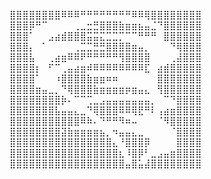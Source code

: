 ⣿⣿⣿⣿⣿⣿⣿⣿⠿⠿⠿⠛⠛⠛⠛⠛⠛⠛⠛⠿⠿⢿⣿⣿⣿⣿⣿⣿⣿⣿
⣿⣿⣿⡿⠛⠉⠀⠀⠀⠀⢀⣀⣒⣛⣿⣿⣿⣷⣶⣶⣦⣤⣈⠙⣿⣿⣿⣿⣿⣿
⣿⣿⣿⠁⠀⠀⣠⣴⣾⣿⣿⣿⣭⣭⣍⣉⣉⡉⠉⠉⠛⠛⠛⠀⣿⣿⣿⣿⣿⣿
⣿⣿⣿⡄⠀⠁⠀⠀⠀⠀⢀⣉⣉⣛⣛⣿⣿⣿⣿⣶⣤⡀⠀⠀⠀⠙⢿⣿⣿⣿
⣿⣿⣿⣧⠀⠀⢀⣴⣶⠿⠿⠟⠛⠛⠛⠛⠛⢻⣿⣿⣿⣿⠀⠀⠀⢀⣼⣿⣿⣿
⣿⣿⣿⣿⡆⠀⠋⠉⢀⣤⣴⣶⠾⠿⠿⠿⠿⠿⠿⠿⠿⣏⠀⣴⣾⣿⣿⣿⣿⣿
⣿⣿⣿⣿⠁⠀⠀⠰⣿⣿⣿⣿⣷⣶⣶⠶⠶⠀⠀⠀⠀⠀⠀⣿⣿⣿⣿⣿⣿⣿
⣿⣿⣿⣿⣶⣤⣀⡀⠙⢿⣿⣿⣿⣷⣶⣶⣶⣶⡶⣶⣤⣄⠀⢻⣿⣿⣿⣿⣿⣿
⣿⣿⣿⣿⣿⣿⣿⣿⡷⠄⠉⠉⢉⣀⣠⣤⣤⣤⣤⣤⣤⣤⡀⠀⠉⠙⣿⣿⣿⣿
⣿⣿⣿⣿⣿⣿⣿⣧⣤⣤⣄⣀⠙⢿⣿⣿⣿⠿⠿⢿⣟⠛⠇⢠⣴⣶⣿⣿⣿⣿
⣿⣿⣿⣿⣿⣿⣿⣿⣿⣿⣿⠿⠷⠄⠙⠛⠛⠻⠶⠤⠀⠀⠀⠈⠻⣿⣿⣿⣿⣿
⣿⣿⣿⣿⣿⣿⣿⣿⣽⣷⣶⣶⣶⣶⣦⡀⠲⣤⣤⣄⣀⠀⠀⠀⠀⠈⣿⣿⣿⣿
⣿⣿⣿⣿⣿⣿⣿⣿⣿⣿⣿⣿⣿⣿⣿⣿⣄⠘⣿⣿⣿⡿⠀⠀⠀⠀⣿⣿⣿⣿
⣿⣿⣿⣿⣿⣿⣿⣿⣿⣿⣿⣿⣿⣿⣿⣿⣿⣆⠸⣿⡿⠃⣀⣠⣤⣶⣿⣿⣿⣿
⣿⣿⣿⣿⣿⣿⣿⣿⣿⣿⣿⣿⣿⣿⣿⣿⣿⣿⣤⣿⣥⣼⣿⣿⣿⣿⣿⣿⣿⣿
